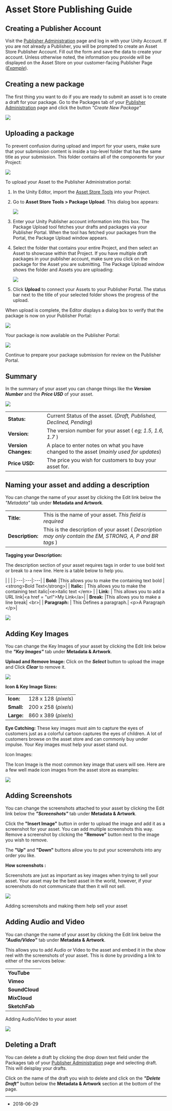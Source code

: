 Asset Store Publishing Guide
======================

Creating a Publisher Account
-----


Visit the [Publisher Administration](https://publisher.assetstore.unity3d.com/) page and log in with your Unity Account. If you are not already a Publisher, you will be prompted to create an Asset Store Publisher Account. Fill out the form and save the data to create your account. Unless otherwise noted, the information you provide will be displayed on the Asset Store on your customer-facing Publisher Page ([*Example*](https://www.assetstore.unity3d.com/en/#!/publisher/1950)).

Creating a new package
-----

The first thing you want to do if you are ready to submit an asset is to create a draft for your package. Go to the Packages tab of your [Publisher Administration](https://publisher.assetstore.unity3d.com/packages.html) page and click the button *"Create New Package"*

![](../uploads/Main/ASPG_CreateNewPackage.png) 

## Uploading a package

To prevent confusion during upload and import for your users, make sure that your submission content is inside a top-level folder that has the same title as your submission. This folder contains all of the components for your Project:

![](../uploads/Main/UploadPackageSubmissionFolder.png)

To upload your Asset to the Publisher Administration portal:

1. In the Unity Editor, import the [Asset Store Tools](https://assetstore.unity.com/packages/KATEGORY-MISSING/asset-store-tools-115) into your Project.

1. Go to __Asset Store Tools > Package Upload__. This dialog box appears:

    ![](../uploads/Main/UploadPackageLogin.png)

1. Enter your Unity Publisher account information into this box. The Package Upload tool fetches your drafts and packages via your Publisher Portal. When the tool has fetched your packages from the Portal, the Package Upload window appears. 

1. Select the folder that contains your entire Project, and then select an Asset to showcase within that Project. If you have multiple draft packages in your publisher account, make sure you click on the package for the Asset you are submitting. The Package Upload window shows the folder and Assets you are uploading:

    ![](../uploads/Main/UploadPackageSelectPackage.png)

1. Click __Upload__ to connect your Assets to your Publisher Portal. The status bar next to the title of your selected folder shows the progress of the upload. 

When upload is complete, the Editor displays a dialog box to verify that the package is now on your Publisher Portal:

![](../uploads/Main/UploadPackageSuccessful.png)

Your package is now available on the Publisher Portal:

![](../uploads/Main/CoUploadPackageComplete.png)

Continue to prepare your package submission for review on the Publisher Portal.


Summary
-----

In the summary of your asset you can change things like the ***Version Number*** and the ***Price USD*** of your asset. 

![](../uploads/Main/ASPG_Summary.png)

| | |
|:---|:---|
| **Status:** | Current Status of the asset. (*Draft, Published, Declined, Pending*)|
| **Version:** | The version number for your asset ( *eg; 1.5, 1.6, 1.7* ) |
| **Version Changes:** | A place to enter notes on what you have changed to the asset (*mainly used for updates*) |
| **Price USD:** | The price you wish for customers to buy your asset for. |


Naming your asset and adding a description
-----
You can change the name of your asset by clicking the Edit link below the *"Metadata"* tab under **Metadata and Artwork**.

| | |
|:---|:---|
| **Title:** | This is the name of your asset. *This field is required*|
| **Description:** | This is the description of your asset ( *Description may only contain the EM, STRONG, A, P and BR tags* ) |

**Tagging your Description:**

The description section of your asset requires tags in order to use bold text or break to a new line. Here is a table below to help you.

| | |
|:---|:---|:---|
| **Bold:** |This allows you to make the containing text bold | &lt;strong&gt;Bold Text&lt;/strong&gt;|
| **Italic:** | This allows you to make the containing text italic|&lt;e&gt;italic text &lt;/em&gt; |
| **Link:** | This allows you to add a URL link|&lt;a href = "url"&gt;My Link&lt;/a&gt;|
| **Break:** |This allows you to make a line break| &lt;br&gt;|
| **Paragraph:** | This Defines a paragraph.| &lt;p&gt;A Paragraph &lt;/p&gt;|

![](../uploads/Main/ASPG_MetaData.png)

Adding Key Images
-----

You can change the Key Images of your asset by clicking the Edit link below the ***"Key Images"*** tab under **Metadata & Artwork**.

**Upload and Remove Image:**
Click on the ***Select*** button to upload the image and Click ***Clear*** to remove it.

![](../uploads/Main/ASPG_UploadKeyIcon.png)


**Icon & Key Image Sizes:**

| | |
|:---|:---|
| **Icon:** | 128 x 128 (*pixels*)|
| **Small:** | 200 x 258 (*pixels*) |
| **Large:** | 860 x 389 (*pixels*) |

**Eye Catching:**
These key images must aim to capture the eyes of customers just as a colorful cartoon captures the eyes of children. A lot of customers browse on the asset store and can commonly buy under impulse. Your Key images must help your asset stand out.

Icon Images:

The Icon Image is the most common key image that users will see. Here are a few well made icon images from the asset store as examples:

![](../uploads/Main/ASPG_KeyIcons.png)

Adding Screenshots
-----
You can change the screenshots attached to your asset by clicking the Edit link below the ***"Screenshots"*** tab under **Metadata & Artwork**.

Click the **"Insert Image"** button in order to upload the image and add it as a screenshot for your asset. You can add multiple screenshots this way. Remove a screenshot by clicking the **"Remove"** button next to the image you wish to remove.

The **"Up"** and **"Down"** buttons allow you to put your screenshots into any order you like.

**How screenshots :**

Screenshots are just as important as key images when trying to sell your asset. Your asset may be the best asset in the world, however, if your screenshots do not communicate that then it will not sell.

![](../uploads/Main/ASPG_Screenshots.jpg)

Adding screenshots and making them help sell your asset

Adding Audio and Video
-----

You can change the name of your asset by clicking the Edit link below the ***"Audio/Video"*** tab under **Metadata & Artwork**.

This allows you to add Audio or Video to the asset and embed it in the show reel with the screenshots of your asset. This is done by providing a link to either of the services below:

| |
|:---|
| **YouTube** |
| **Vimeo** |
| **SoundCloud** |
| **MixCloud** |
| **SketchFab** |

Adding Audio/Video to your asset

![](../uploads/Main/ASPG_AddingVideo.jpg)

Deleting a Draft
-----

You can delete a draft by clicking the drop down text field under the Packages tab of your [Publisher Administration](https://publisher.assetstore.unity3d.com/) page and selecting draft. This will deisplay your drafts.

Click on the name of the draft you wish to delete and click on the ***"Delete Draft"*** button below the **Metadata & Artwork** section at the bottom of the page.

----
* <span class="page-edit">2018-06-29 <!-- include IncludeTextNewPageSomeEdit --></span>
